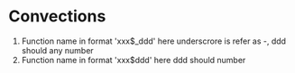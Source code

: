 

# Convections
1. Function name in format 'xxx$_ddd' here underscrore is refer as -, ddd should any number
2. Function name in format 'xxx$ddd' here ddd should number